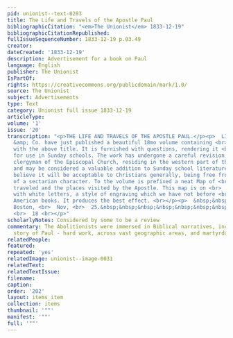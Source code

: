 ```yaml
---
pid: unionist--text-0203
title: The Life and Travels of the Apostle Paul
bibliographicCitation: "<em>The Unionist</em> 1833-12-19"
bibliographicCitationRepublished: 
fullIssueSequenceNumber: 1833-12-19 p.03.49
creator: 
dateCreated: '1833-12-19'
description: Advertisement for a book on Paul
language: English
publisher: The Unionist
IsPartOf: 
rights: https://creativecommons.org/publicdomain/mark/1.0/
source: The Unionist
subject: Advertisements
type: Text
category: Unionist full issue 1833-12-19
articleType: 
volume: '1'
issue: '20'
transcription: "<p>THE LIFE AND TRAVELS OF THE APOSTLE PAUL.</p><p>  LILLY, Wait,
  &amp; Co. have just published a beautiful 18mo volume containing <br>  272 pages,
  with the above title. It is furnished with questions, rendering it <br>  suitable
  for use in Sunday schools. The work has undergone a careful revision, <br>  by a
  clergyman of the Episcopal Church, residing in the western part of this <br>  state,
  and may be considered a valuable addition to Sunday school literature. <br>  We
  believe it will be acceptable to Christians generally, being free from <br>  everything
  of a sectarian character. To the volume is prefixed a neat Map of <br>  the countries
  traveled and the places visited by the Apostle. This map is on <br>  red ground
  with white letters, a style of engraving which we have not before <br>  seen in
  American books. It produces the best effect. <br></p><p>  &nbsp;&nbsp;&nbsp;&nbsp;&nbsp;&nbsp;&nbsp;&nbsp;&nbsp;&nbsp;&nbsp;
  Boston, <br>  Nov, <br>  25.&nbsp;&nbsp;&nbsp;&nbsp;&nbsp;&nbsp;&nbsp;&nbsp;&nbsp;&nbsp;&nbsp;&nbsp;&nbsp;&nbsp;&nbsp;&nbsp;&nbsp;&nbsp;&nbsp;&nbsp;&nbsp;&nbsp;&nbsp;&nbsp;&nbsp;&nbsp;&nbsp;&nbsp;&nbsp;&nbsp;&nbsp;&nbsp;&nbsp;&nbsp;&nbsp;&nbsp;&nbsp;&nbsp;&nbsp;&nbsp;&nbsp;&nbsp;&nbsp;&nbsp;&nbsp;&nbsp;&nbsp;&nbsp;&nbsp;&nbsp;&nbsp;&nbsp;&nbsp;&nbsp;&nbsp;&nbsp;
  <br>  18 <br></p>"
scholarlyNotes: Considered by some to be a review
commentary: The Abolitionists were immersed in Biblical narratives, including the
  story of Paul - hard work, across vast geographic areas, and martyrdom.
relatedPeople: 
featured: 
repeated: 'yes'
relatedImage: unionist--image-0031
relatedText: 
relatedTextIssue: 
filename: 
caption: 
order: '202'
layout: items_item
collection: items
thumbnail: '""'
manifest: '""'
full: '""'
---
```

